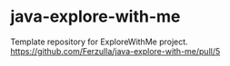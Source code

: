 # java-explore-with-me
Template repository for ExploreWithMe project.
https://github.com/Ferzulla/java-explore-with-me/pull/5
